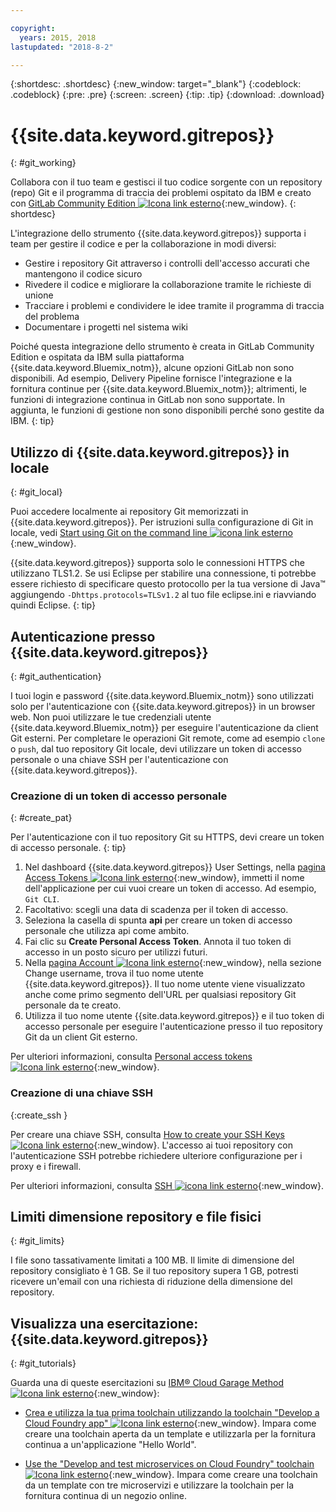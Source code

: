 ```yaml
---

copyright:
  years: 2015, 2018
lastupdated: "2018-8-2"

---
```


{:shortdesc: .shortdesc}
{:new_window: target="_blank"}
{:codeblock: .codeblock}
{:pre: .pre}
{:screen: .screen}
{:tip: .tip}
{:download: .download}

# {{site.data.keyword.gitrepos}}
{: #git_working}

Collabora con il tuo team e gestisci il tuo codice sorgente con un repository (repo) Git e il programma di traccia dei problemi ospitato da IBM e creato con [GitLab Community Edition ![Icona link esterno](../../icons/launch-glyph.svg "Icona link esterno")](https://about.gitlab.com/){:new_window}.
{: shortdesc}

L'integrazione dello strumento {{site.data.keyword.gitrepos}} supporta i team per gestire il codice e per la collaborazione in modi diversi:
   * Gestire i repository Git attraverso i controlli dell'accesso accurati che mantengono il codice sicuro
   * Rivedere il codice e migliorare la collaborazione tramite le richieste di unione
   * Tracciare i problemi e condividere le idee tramite il programma di traccia del problema
   * Documentare i progetti nel sistema wiki

Poiché questa integrazione dello strumento è creata in GitLab Community Edition e ospitata da IBM sulla piattaforma {{site.data.keyword.Bluemix_notm}}, alcune opzioni GitLab non sono disponibili. Ad esempio, Delivery Pipeline fornisce l'integrazione e la fornitura continue per {{site.data.keyword.Bluemix_notm}}; altrimenti, le funzioni di integrazione continua in GitLab non sono supportate. In aggiunta, le funzioni di gestione non sono disponibili perché sono gestite da IBM.
{: tip}

## Utilizzo di {{site.data.keyword.gitrepos}} in locale
{: #git_local}

Puoi accedere localmente ai repository Git memorizzati in {{site.data.keyword.gitrepos}}. Per istruzioni sulla configurazione di Git in locale, vedi [Start using Git on the command line ![icona link esterno](../../icons/launch-glyph.svg "Icona link esterno")](https://git.ng.bluemix.net/help/gitlab-basics/start-using-git){:new_window}.

{{site.data.keyword.gitrepos}} supporta solo le connessioni HTTPS che utilizzano TLS1.2. Se usi Eclipse per stabilire una connessione, ti potrebbe essere richiesto di specificare questo protocollo per la tua versione di Java&trade; aggiungendo `-Dhttps.protocols=TLSv1.2` al tuo file eclipse.ini e riavviando quindi Eclipse.
{: tip}

## Autenticazione presso {{site.data.keyword.gitrepos}}
{: #git_authentication}

I tuoi login e password {{site.data.keyword.Bluemix_notm}} sono utilizzati solo per l'autenticazione con {{site.data.keyword.gitrepos}} in un browser web. Non puoi utilizzare le tue credenziali utente {{site.data.keyword.Bluemix_notm}} per eseguire l'autenticazione da client Git esterni. Per completare le operazioni Git remote, come ad esempio `clone` o `push`, dal tuo repository Git locale, devi utilizzare un token di accesso personale o una chiave SSH per l'autenticazione con {{site.data.keyword.gitrepos}}.

### Creazione di un token di accesso personale
{: #create_pat}

Per l'autenticazione con il tuo repository Git su HTTPS, devi creare un token di accesso personale.
{: tip}

1. Nel dashboard {{site.data.keyword.gitrepos}} User Settings, nella [pagina Access Tokens ![Icona link esterno](../../icons/launch-glyph.svg "Icona link esterno")](https://git.ng.bluemix.net/profile/personal_access_tokens?cm_sp=dw-bluemix-_-nospace-_-answers){:new_window}, immetti il nome dell'applicazione per cui vuoi creare un token di accesso. Ad esempio, `Git CLI`.
1. Facoltativo: scegli una data di scadenza per il token di accesso.
1. Seleziona la casella di spunta **api** per creare un token di accesso personale che utilizza api come ambito.
1. Fai clic su **Create Personal Access Token**. Annota il tuo token di accesso in un posto sicuro per utilizzi futuri.
1. Nella [pagina Account ![Icona link esterno](../../icons/launch-glyph.svg "Icona link esterno")](https://git.ng.bluemix.net/profile/account?cm_sp=dw-bluemix-_-nospace-_-answers){:new_window}, nella sezione Change username, trova il tuo nome utente {{site.data.keyword.gitrepos}}. Il tuo nome utente viene visualizzato anche come primo segmento dell'URL per qualsiasi repository Git personale da te creato.
1. Utilizza il tuo nome utente {{site.data.keyword.gitrepos}} e il tuo token di accesso personale per eseguire l'autenticazione presso il tuo repository Git da un client Git esterno.

Per ulteriori informazioni, consulta [Personal access tokens ![Icona link esterno](../../icons/launch-glyph.svg "Icona link esterno")](https://git.ng.bluemix.net/help/api/README.html#personal-access-tokens){:new_window}.

### Creazione di una chiave SSH  
{:create_ssh }

Per creare una chiave SSH, consulta [How to create your SSH Keys ![Icona link esterno](../../icons/launch-glyph.svg "Icona link esterno")](https://git.ng.bluemix.net/help/gitlab-basics/create-your-ssh-keys){:new_window}. L'accesso ai tuoi repository con l'autenticazione SSH potrebbe richiedere ulteriore configurazione per i proxy e i firewall.

Per ulteriori informazioni, consulta [SSH ![icona link esterno](../../icons/launch-glyph.svg "Icona link esterno")](https://git.ng.bluemix.net/help/ssh/README){:new_window}.

## Limiti dimensione repository e file fisici
{: #git_limits}

I file sono tassativamente limitati a 100 MB. Il limite di dimensione del repository consigliato è 1 GB. Se il tuo repository supera 1 GB, potresti ricevere un'email con una richiesta di riduzione della dimensione del repository.

## Visualizza una esercitazione: {{site.data.keyword.gitrepos}}
{: #git_tutorials}

Guarda una di queste esercitazioni su [IBM&reg; Cloud Garage Method ![Icona link esterno](../../icons/launch-glyph.svg "Icona link esterno")](https://www.ibm.com/cloud/garage){:new_window}:

  * [Crea e utilizza la tua prima toolchain utilizzando la toolchain "Develop a Cloud Foundry app" ![Icona link esterno](../../icons/launch-glyph.svg "Icona link esterno")](https://www.ibm.com/cloud/garage/tutorials/introduce-develop-cloud-foundry-app-toolchain){:new_window}. Impara come creare una toolchain aperta da un template e utilizzarla per la fornitura continua a un'applicazione "Hello World".

  * [Use the "Develop and test microservices on Cloud Foundry" toolchain ![Icona link esterno](../../icons/launch-glyph.svg "Icona link esterno")](https://www.ibm.com/cloud/garage/tutorials/use-develop-test-microservices-on-cloud-foundry-toolchain){:new_window}. Impara come creare una toolchain da un template con tre microservizi e utilizzare la toolchain per la fornitura continua di un negozio online.
